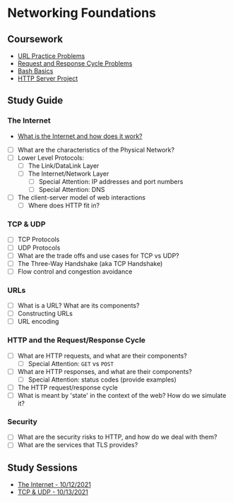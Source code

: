 # Networking Foundations

## Coursework

- [URL Practice Problems](./coursework/url_practice_problems.md)
- [Request and Response Cycle Problems](./coursework/req_res_problems.md)
- [Bash Basics](./coursework/bash_basics/)
- [HTTP Server Project](./coursework/www)

## Study Guide

### The Internet

- [What is the Internet and how does it work?](./study_guide/the_internet.md)
- [ ] What are the characteristics of the Physical Network?
- [ ] Lower Level Protocols:
  - [ ] The Link/DataLink Layer
  - [ ] The Internet/Network Layer
    - [ ] Special Attention: IP addresses and port numbers
    - [ ] Special Attention: DNS
- [ ] The client-server model of web interactions
  - [ ] Where does HTTP fit in?

### TCP & UDP

- [ ] TCP Protocols
- [ ] UDP Protocols
- [ ] What are the trade offs and use cases for TCP vs UDP?
- [ ] The Three-Way Handshake (aka TCP Handshake)
- [ ] Flow control and congestion avoidance

### URLs

- [ ] What is a URL? What are its components?
- [ ] Constructing URLs
- [ ] URL encoding

### HTTP and the Request/Response Cycle

- [ ] What are HTTP requests, and what are their components?
  - [ ] Special Attention: `GET` vs `POST`
- [ ] What are HTTP responses, and what are their components?
  - [ ] Special Attention: status codes (provide examples)
- [ ] The HTTP request/response cycle
- [ ] What is meant by 'state' in the context of the web? How do we simulate it?

### Security

- [ ] What are the security risks to HTTP, and how do we deal with them?
- [ ] What are the services that TLS provides?

## Study Sessions

- [The Internet - 10/12/2021](./study_sessions/10_12_21.md)
- [TCP & UDP - 10/13/2021](./study_sessions/10_13_21.md)
